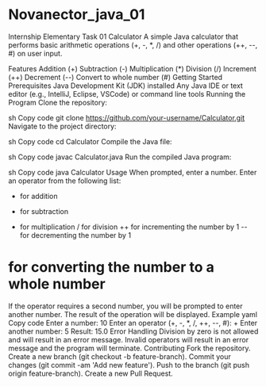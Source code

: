 # Novanector_java_01
Internship Elementary Task 01
Calculator
A simple Java calculator that performs basic arithmetic operations (+, -, *, /) and other operations (++, --, #) on user input.

Features
Addition (+)
Subtraction (-)
Multiplication (*)
Division (/)
Increment (++)
Decrement (--)
Convert to whole number (#)
Getting Started
Prerequisites
Java Development Kit (JDK) installed
Any Java IDE or text editor (e.g., IntelliJ, Eclipse, VSCode) or command line tools
Running the Program
Clone the repository:

sh
Copy code
git clone https://github.com/your-username/Calculator.git
Navigate to the project directory:

sh
Copy code
cd Calculator
Compile the Java file:

sh
Copy code
javac Calculator.java
Run the compiled Java program:

sh
Copy code
java Calculator
Usage
When prompted, enter a number.
Enter an operator from the following list:
+ for addition
- for subtraction
* for multiplication
/ for division
++ for incrementing the number by 1
-- for decrementing the number by 1
# for converting the number to a whole number
If the operator requires a second number, you will be prompted to enter another number.
The result of the operation will be displayed.
Example
yaml
Copy code
Enter a number:
10
Enter an operator (+, -, *, /, ++, --, #):
+
Enter another number:
5
Result: 15.0
Error Handling
Division by zero is not allowed and will result in an error message.
Invalid operators will result in an error message and the program will terminate.
Contributing
Fork the repository.
Create a new branch (git checkout -b feature-branch).
Commit your changes (git commit -am 'Add new feature').
Push to the branch (git push origin feature-branch).
Create a new Pull Request.
